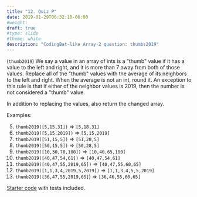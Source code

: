 ```yaml
---
title: "12. Quiz P"
date: 2019-01-29T06:32:10-06:00
#weight: 
draft: true
#type: slide
#theme: white
description: "CodingBat-like Array-2 question: thumbs2019"
---
```


(`thumb2019`)
We say a value in an array of ints is a "thumb" value if
it has a value to the left and right, and it is more than 7 away from
both of those values. Replace all of the "thumb" values with the average of its neighbors to the left and right. When the average is not an int, round it.
An exception to this rule is that if either of the neighbor values is 2019, then the number is not considered a "thumb" value.

In addition to replacing the values, also return the changed array.

Examples:

5. `thumb2019([5,15,31])` => `[5,18,31]`
6. `thumb2019([5,15,2019])` => `[5,15,2019]`
7. `thumb2019([51,15,5])` => `[51,28,5]`
8. `thumb2019([50,15,5])` => `[50,28,5]`
1. `thumb2019([10,30,70,100])` => `[10,40,65,100]`
2. `thumb2019([40,47,54,61])` => `[40,47,54,61]`
3. `thumb2019([40,47,55,2019,65])` => `[40,47,55,60,65]`
4. `thumb2019([1,1,3,4,2019,5,2019])` => `[1,1,3,4,5,5,2019]`
5. `thumb2019([36,47,55,2019,65]`) => `[36,46,55,60,65]`

[Starter code](12-quiz-p.java) with tests included.

